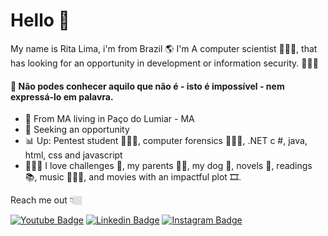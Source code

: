 # Hello 🖖

My name is Rita Lima, i'm from Brazil 🌎 I'm A computer scientist 👩🏻‍🎓, that has looking for an opportunity in development or information security. 👩🏻‍💻

#### 📓 Não podes conhecer aquilo que não é - isto é impossível - nem expressá-lo em palavra.

- 📍 From MA living in Paço do Lumiar - MA
- 🔎 Seeking an opportunity
- 📊 Up: Pentest student 👩🏻‍💻, computer forensics 🕵🏻‍♀️, .NET c #, java, html, css and javascript
- 🧍🏻‍♀️ I love challenges 🧐, my parents 👫🏻,
my dog 🐶, novels 🥰, readings 📚, music 👩🏻‍🎤,  and movies with an impactful plot 🎞.

Reach me out 👇🏼

[![Youtube Badge](https://img.shields.io/badge/-Youtube-FF0000?style=flat-square&labelColor=FF0000&logo=youtube&logoColor=white&link=https://www.youtube.com/c/RitharLima/featured)](https://www.youtube.com/channel/UCRhKK6VrISnIWPJjYxBPKnA/videos) [![Linkedin Badge](https://img.shields.io/badge/-LinkedIn-blue?style=flat-square&logo=Linkedin&logoColor=white&link=https://www.linkedin.com/in/ritalimadev/)](https://www.linkedin.com/in/ritalimadev/) [![Instagram Badge](https://img.shields.io/badge/-Instagram-violet?style=flat-square&logo=Instagram&logoColor=white&link=https://www.instagram.com/riita.lima/)](https://www.instagram.com/riita.lima/)

